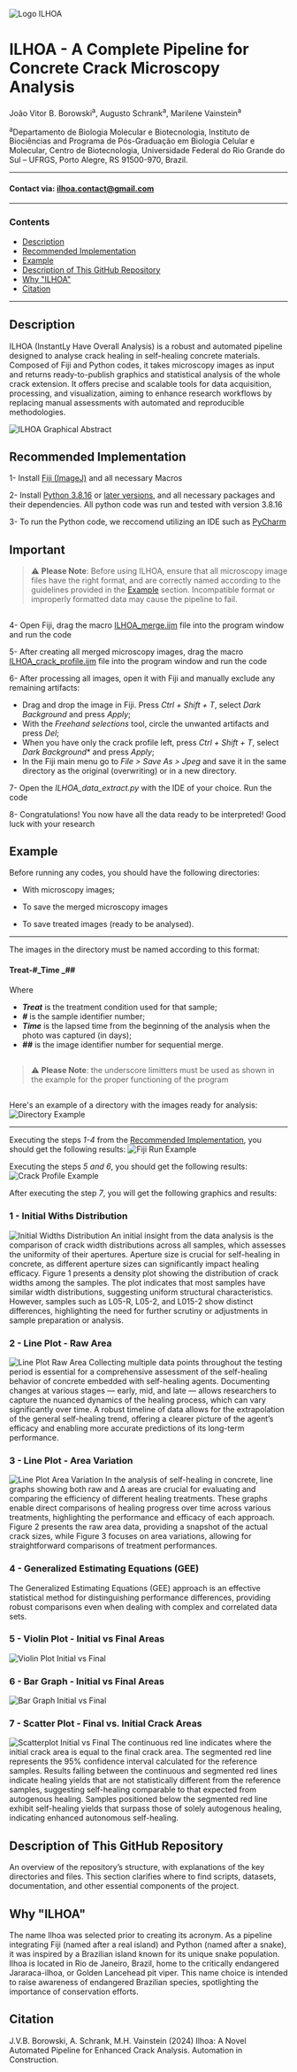 ![Logo ILHOA](logo_ILHOA.png)

# **ILHOA - A Complete Pipeline for Concrete Crack Microscopy Analysis**

João Vitor B. Borowski<sup>a</sup>, Augusto Schrank<sup>a</sup>, Marilene Vainstein<sup>a</sup>  

<sup>a</sup>Departamento de Biologia Molecular e Biotecnologia, Instituto de Biociências and Programa de Pós-Graduação em Biologia Celular e Molecular, Centro de Biotecnologia, Universidade Federal do Rio Grande do Sul – UFRGS, Porto Alegre, RS 91500-970, Brazil.

---
#### Contact via: **ilhoa.contact@gmail.com**
---

### **Contents**
- [Description](#description)
- [Recommended Implementation](#recommended-implementation)
- [Example](#example)
- [Description of This GitHub Repository](#description-of-this-github-repository)
- [Why "ILHOA"](#why-ilhoa)
- [Citation](#citation)

---

## **Description** 
ILHOA (InstantLy Have Overall Analysis) is a robust and automated pipeline designed to analyse crack healing in self-healing concrete materials. Composed of Fiji and Python codes, it takes microscopy images as input and returns ready-to-publish graphics and statistical analysis of the whole crack extension. It offers precise and scalable tools for data acquisition, processing, and visualization, aiming to enhance research workflows by replacing manual assessments with automated and reproducible methodologies. 

![ILHOA Graphical Abstract](Graphical_Abstract.jpg)

## **Recommended Implementation**
1- Install [Fiji (ImageJ)](https://imagej.net/software/fiji/downloads) and all necessary Macros 

2- Install [Python 3.8.16](https://www.python.org/downloads/release/python-3816/) or [later versions](https://www.python.org/downloads/), and all necessary packages and their dependencies. All python code was run and tested with version 3.8.16

3- To run the Python code, we reccomend utilizing an IDE such as [PyCharm](https://www.jetbrains.com/pycharm/download/?section=windows)

## **Important**
> ⚠️ **Please Note**: Before using ILHOA, ensure that all microscopy image files have the right format, and are correctly named according to the guidelines provided in the [Example](#example) section. Incompatible format or improperly formatted data may cause the pipeline to fail. 
##
4- Open Fiji, drag the macro [ILHOA_merge.ijm](https://github.com/BOROWSKI-JoaoVitor/ILHOA/blob/main/ILHOA_merge.ijm) file into the program window and run the code

5- After creating all merged microscopy images, drag the macro [ILHOA_crack_profile.ijm](https://github.com/BOROWSKI-JoaoVitor/ILHOA/blob/main/ILHOA_crack_profile.ijm) file into the program window and run the code

6- After processing all images, open it with Fiji and manually exclude any remaining artifacts:

- Drag and drop the image in Fiji. Press *Ctrl + Shift + T*, select *Dark Background* and press *Apply*;
- With the *Freehand selections* tool, circle the unwanted artifacts and press *Del*;
- When you have only the crack profile left, press *Ctrl + Shift + T*, select *Dark Background** and press *Apply*;
- In the Fiji main menu go to *File > Save As > Jpeg* and save it in the same directory as the original (overwriting) or in a new directory.

7- Open the <i>ILHOA_data_extract.py</i> with the IDE of your choice. Run the code

8- Congratulations! You now have all the data ready to be interpreted! Good luck with your research 

## **Example**
Before running any codes, you should have the following directories:
- With microscopy images;
 
- To save the merged microscopy images

- To save treated images (ready to be analysed).
---
The images in the directory must be named according to this format:
#### **Treat-#_Time _##**
Where 
- **<i>Treat</i>** is the treatment condition used for that sample;
- **<i>#</i>** is the sample identifier number;
- **<i>Time</i>** is the lapsed time from the beginning of the analysis when the photo was captured (in days);
- **<i>##</i>** is the image identifier number for sequential merge.
##
> ⚠️ **Please Note**: the underscore limitters must be used as shown in the example for the proper functioning of the program
## 

Here's an example of a directory with the images ready for analysis:
![Directory Example](directory_example.jpg)

---
Executing the steps _1-4_ from the [Recommended Implementation](#recommended-implementation), you should get the following results:
![Fiji Run Example](fijirun_example.jpg)

Executing the steps _5 and 6_, you should get the following results:
![Crack Profile Example](crackprofile_example.jpg)

After executing the step _7_, you will get the following graphics and results:
### **1 - Initial Withs Distribution**
![Initial Widths Distribution](Initial_Widths_Distribution.jpeg)
An initial insight from the data analysis is the comparison of crack width distributions across all samples, which assesses the uniformity of their apertures. Aperture size is crucial for self-healing in concrete, as different aperture sizes can significantly impact healing efficacy. Figure 1 presents a density plot showing the distribution of crack widths among the samples. The plot indicates that most samples have similar width distributions, suggesting uniform structural characteristics. However, samples such as L05-R, L05-2, and L015-2 show distinct differences, highlighting the need for further scrutiny or adjustments in sample preparation or analysis.

### **2 - Line Plot - Raw Area**
![Line Plot Raw Area](Line_Plot_Raw_Area.jpeg)
Collecting multiple data points throughout the testing period is essential for a comprehensive assessment of the self-healing behavior of concrete embedded with self-healing agents. Documenting changes at various stages — early, mid, and late — allows researchers to capture the nuanced dynamics of the healing process, which can vary significantly over time. A robust timeline of data allows for the extrapolation of the general self-healing trend, offering a clearer picture of the agent’s efficacy and enabling more accurate predictions of its long-term performance. 

### **3 - Line Plot - Area Variation**
![Line Plot Area Variation](Line_Plot_Area_Variation.jpeg)
In the analysis of self-healing in concrete, line graphs showing both raw and Δ areas are crucial for evaluating and comparing the efficiency of different healing treatments. These graphs enable direct comparisons of healing progress over time across various treatments, highlighting the performance and efficacy of each approach. Figure 2 presents the raw area data, providing a snapshot of the actual crack sizes, while Figure 3 focuses on area variations, allowing for straightforward comparisons of treatment performances. 

### **4 - Generalized Estimating Equations (GEE)**
The Generalized Estimating Equations (GEE) approach is an effective statistical method for distinguishing performance differences, providing robust comparisons even when dealing with complex and correlated data sets.

### **5 - Violin Plot - Initial vs Final Areas**
![Violin Plot Initial vs Final](Violin_Plot_Initial_vs_Final.jpeg)



### **6 - Bar Graph - Initial vs Final Areas**
![Bar Graph Initial vs Final](Bar_Graph_Initial_vs_Final.jpeg)

### **7 - Scatter Plot - Final vs. Initial Crack Areas**
![Scatterplot Initial vs Final](Scatterplot_Initial_vs_Final.jpg)
The continuous red line indicates where the initial crack area is equal to the final crack area. The segmented red line represents the 95% confidence interval calculated for the reference samples. Results falling between the continuous and segmented red lines indicate healing yields that are not statistically different from the reference samples, suggesting self-healing comparable to that expected from autogenous healing. Samples positioned below the segmented red line exhibit self-healing yields that surpass those of solely autogenous healing, indicating enhanced autonomous self-healing.

## **Description of This GitHub Repository**
An overview of the repository’s structure, with explanations of the key directories and files. This section clarifies where to find scripts, datasets, documentation, and other essential components of the project.

## **Why "ILHOA"**
The name Ilhoa was selected prior to creating its acronym. As a pipeline integrating Fiji (named after a real island) and Python (named after a snake), it was inspired by a Brazilian island known for its unique snake population. Ilhoa is located in Rio de Janeiro, Brazil, home to the critically endangered Jararaca-ilhoa, or Golden Lancehead pit viper. This name choice is intended to raise awareness of endangered Brazilian species, spotlighting the importance of conservation efforts.

## **Citation**
J.V.B. Borowski, A. Schrank, M.H. Vainstein (2024) Ilhoa: A Novel Automated Pipeline for Enhanced Crack Analysis. Automation in Construction.
